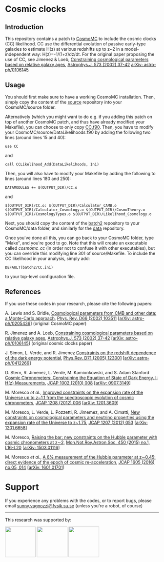 # Cosmic clocks

## Introduction

This repository contains a patch to [CosmoMC](https://github.com/cmbant/CosmoMC/) to include the cosmic clocks (CC) likelihood. CC use the differential evolution of passive early-type galaxies to estimate H(z) at various redshifts up to z~2 in a model-independent way: H(z)=-1/(1+z)dz/dt.              For the original paper proposing the use of CC, see Jimenez & Loeb, [Constraining cosmological parameters based on relative galaxy ages](https://inspirehep.net/record/559474), [Astrophys.J. 573 (2002) 37-42](http://iopscience.iop.org/article/10.1086/340549/meta) [arXiv: astro-ph/0106145](https://arxiv.org/abs/astro-ph/0106145)  

## Usage

You should first make sure to have a working CosmoMC installation. Then, simply copy the content of the [source](https://github.com/sunnyvagnozzi/CosmoMC-patches/tree/master/Cosmic_clocks/source) repository into your CosmoMC/source folder.

Alternatively (which you might want to do e.g. if you adding this patch on top of another CosmoMC patch, and thus have already modified your Makefile), you can choose to only copy [CC.f90](https://github.com/sunnyvagnozzi/CosmoMC-patches/blob/master/Cosmic_clocks/source/CC.f90). Then, you have to modify your CosmoMC/source/DataLikelihoods.f90 by adding the following two lines (around lines 15 and 40):

    use CC
    
and

    call CCLikelihood_Add(DataLikelihoods, Ini)
    
Then, you will also have to modify your Makefile by adding the following to lines (around lines 180 and 250):

    DATAMODULES += $(OUTPUT_DIR)/CC.o
    
and

    $(OUTPUT_DIR)/CC.o: $(OUTPUT_DIR)/Calculator_CAMB.o $(OUTPUT_DIR)/Calculator_Cosmology.o $(OUTPUT_DIR)/CosmoTheory.o $(OUTPUT_DIR)/CosmologyTypes.o $(OUTPUT_DIR)/Likelihood_Cosmology.o


Next, you should copy the content of the [batch2](https://github.com/sunnyvagnozzi/CosmoMC-patches/tree/master/Cosmic_clocks/batch2) repository to your CosmoMC/data folder, and similarly for the [data](https://github.com/sunnyvagnozzi/CosmoMC-patches/tree/master/Cosmic_clocks/data) repository.

Once you've done all this, you can go back to your CosmoMC folder, type "Make", and you're good to go. Note that this will create an executable called *cosmomc_cc* (in order not to confuse it with other executables), but you can override this modifying line 301 of source/Makefile. To include the CC likelihood in your analysis, simply add:

    DEFAULT(batch2/CC.ini)
    
to your top-level configuration file.

## References

If you use these codes in your research, please cite the following papers:

A. Lewis and S. Bridle, [Cosmological parameters from CMB and other data: a Monte-Carlo approach](https://inspirehep.net/record/590144), [Phys. Rev. D66 (2002) 103511](https://journals.aps.org/prd/abstract/10.1103/PhysRevD.66.103511) [[arXiv: astro-ph/0205436](https://arxiv.org/abs/astro-ph/0205436)] (original CosmoMC paper)

R. Jimenez and A. Loeb, [Constraining cosmological parameters based on relative galaxy ages](https://inspirehep.net/record/559474), [Astrophys.J. 573 (2002) 37-42](http://iopscience.iop.org/article/10.1086/340549/meta) [[arXiv: astro-ph/0106145](https://arxiv.org/abs/astro-ph/0106145)] (original cosmic clocks paper)

J. Simon, L. Verde, and R. Jimenez [Constraints on the redshift dependence of the dark energy potential](http://inspirehep.net/record/666840), [Phys.Rev. D71 (2005) 123001](https://journals.aps.org/prd/abstract/10.1103/PhysRevD.71.123001) [[arXiv: astro-ph/0412269](https://arxiv.org/abs/astro-ph/0412269)]

D. Stern, R. Jimenez, L. Verde, M. Kamionkowski, and S. Adam Stanford [Cosmic Chronometers: Constraining the Equation of State of Dark Energy. I: H(z) Measurements](http://inspirehep.net/record/826046), [JCAP 1002 (2010) 008](http://iopscience.iop.org/article/10.1088/1475-7516/2010/02/008/meta) [[arXiv: 0907.3149](https://arxiv.org/abs/0907.3149)]

M. Moresco *et al.*, [Improved constraints on the expansion rate of the Universe up to z~1.1 from the spectroscopic evolution of cosmic chronometers](http://inspirehep.net/record/1085026), [JCAP 1208 (2012) 006](http://iopscience.iop.org/article/10.1088/1475-7516/2012/08/006) [[arXiv: 1201.3609](https://arxiv.org/abs/1201.3609)]

M. Moresco, L. Verde, L. Pozzetti, R. Jimemez, and A. Cimatti, [New constraints on cosmological parameters and neutrino properties using the expansion rate of the Universe to z~1.75](https://inspirehep.net/record/1086861), [JCAP 1207 (2012) 053](http://iopscience.iop.org/article/10.1088/1475-7516/2012/07/053) [[arXiv: 1201.6658](https://arxiv.org/abs/1201.6658)]

M. Moresco, [Raising the bar: new constraints on the Hubble parameter with cosmic chronometers at z∼2](https://inspirehep.net/record/1347218), [Mon.Not.Roy.Astron.Soc. 450 (2015) no.1, L16-L20](https://academic.oup.com/mnrasl/article-abstract/450/1/L16/985597) [[arXiv: 1503.01116](https://arxiv.org/abs/1503.01116)]

M. Moresco *et al.*, [A 6% measurement of the Hubble parameter at z∼0.45: direct evidence of the epoch of cosmic re-acceleration](https://inspirehep.net/record/1414580), [JCAP 1605 (2016) no.05, 014](http://iopscience.iop.org/article/10.1088/1475-7516/2016/05/014) [[arXiv: 1601.01701](https://arxiv.org/abs/1601.01701)]

# Support

If you experience any problems with the codes, or to report bugs, please email [sunny.vagnozzi@fysik.su.se](mailto:sunny.vagnozzi@fysik.su.se) (unless you're a robot, of course)

************************************************************************************************

This research was supported by:

   <a href="http://www.okc.albanova.se/"><img src="http://www.okc.albanova.se/polopoly_fs/1.327382.1491483655!/image/image.jpg_gen/derivatives/logotype_h130/image.jpg"
height="100px"></a>
   <a href="https://www.su.se/"><img src="http://resources.mynewsdesk.com/image/upload/t_open_graph_image/ayjgabd4qxqbpj4pu4nl.jpg"
height="100px"></a>
      <a href="https://www.nordita.org/"><img src="https://yt3.ggpht.com/a-/AJLlDp3bQ-UG2qVRBjqfsEbsUaDs_fd8yBPkMnPCXg=s900-mo-c-c0xffffffff-rj-k-no"
height="100px"></a>

